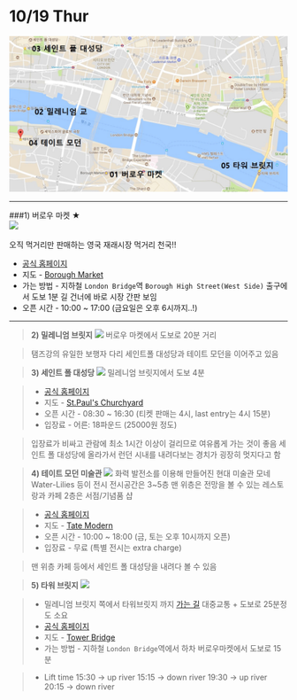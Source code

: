 10/19 Thur
===========
<img src="https://github.com/jiyun075/uk-trip/blob/master/day2.jpg?raw=true" width="600"></img>
<hr>

###1) 버로우 마켓 ★
<br />
<img src="https://cdn.vox-cdn.com/thumbor/pv0agR7XZUvb0AAULvX7MT1mVjg=/0x0:5616x3744/920x613/filters:focal(2359x1423:3257x2321):format(webp)/cdn.vox-cdn.com/uploads/chorus_image/image/55176975/Borough_Market.0.jpg" width="600"></img>
<br />

오직 먹거리만 판매하는 영국 재래시장
먹거리 천국!!
+ [공식 홈페이지](http://boroughmarket.org.uk/travel-and-opening-times)
+ 지도 \- [Borough Market](https://www.google.co.kr/maps/place/Borough+Market,+Borough+High+St,+London+SE1+9AH+%EC%98%81%EA%B5%AD/@51.5054792,-0.0929399,17z/data=!4m5!3m4!1s0x48760357742e764d:0xd9e80796c4f5bfc5!8m2!3d51.5054872!4d-0.0907334)
+ 가는 방법 \- 지하철 `London Bridge`역 `Borough High Street(West Side)` 출구에서 도보 1분
길 건너에 바로 시장 간판 보임
+ 오픈 시간 \- 10:00 ~ 17:00
(금요일은 오후 6시까지..!)
<hr>

>**2) 밀레니엄 브릿지**
><img src="https://failures.wikispaces.com/file/view/%28CSU%29millennium_footbirdge_walklondon.jpg/567096311/630x425/%28CSU%29millennium_footbirdge_walklondon.jpg" width="300"></img>
>버로우 마켓에서 도보로 20분 거리

>탬즈강의 유일한 보행자 다리
세인트폴 대성당과 테이트 모던을 이어주고 있음

>**3) 세인트 폴 대성당**
><img src="https://hearteningjourneys.files.wordpress.com/2015/08/st-pauls-cathedral-london.jpg" width="300"></img>
>밀레니엄 브릿지에서 도보 4분

>+ [공식 홈페이지](https://www.stpauls.co.uk/visit)
>+ 지도 \- [St.Paul's Churchyard](https://www.google.co.kr/maps/place/St.+Paul's+Churchyard,+London+EC4M+%EC%98%81%EA%B5%AD/@51.5028748,-0.1056511,15z/data=!3m1!5s0x487604a92d07ccc7:0xff95595e7d5f041b!4m12!1m6!3m5!1s0x487604a931761995:0x1ffc6f23e06b9be7!2z7YWM7J207Yq4IOuqqOuNmA!8m2!3d51.5075953!4d-0.0993564!3m4!1s0x487604ab41e5f3df:0xc8615c4c0e866513!8m2!3d51.5132947!4d-0.0989011)
>+ 오픈 시간 \- 08:30 ~ 16:30
(티켓 판매는 4시, last entry는 4시 15분)
>+ 입장료 \- 어른: 18파운드 (25000원 정도)

>입장료가 비싸고 관람에 최소 1시간 이상이 걸리므로 여유롭게 가는 것이 좋음
>세인트 폴 대성당에 올라가서 런던 시내를 내려다보는 경치가 굉장히 멋지다고 함

>**4) 테이트 모던 미술관**
<img src="http://www.tate.org.uk/sites/default/files/styles/width-600/public/images/tatemodernbuilding_0.jpg" width="300"></img>
>화력 발전소를 이용해 만들어진 현대 미술관
모네 Water-Lilies 등이 전시
>전시공간은 3~5층 맨 위층은 전망을 볼 수 있는 레스토랑과 카페
2층은 서점/기념품 샵

>+ [공식 홈페이지](http://www.tate.org.uk/visit/tate-modern)
>+ 지도 \- [Tate Modern](https://www.google.co.kr/maps/place/%ED%85%8C%EC%9D%B4%ED%8A%B8+%EB%AA%A8%EB%8D%98/@51.5075953,-0.1015451,17z/data=!3m2!4b1!5s0x487604a92d07ccc7:0xff95595e7d5f041b!4m5!3m4!1s0x487604a931761995:0x1ffc6f23e06b9be7!8m2!3d51.5075953!4d-0.0993564)
>+ 오픈 시간 \- 10:00 ~ 18:00
(금, 토는 오후 10시까지 오픈)
>+ 입장료 \- 무료 (특별 전시는 extra charge)

>맨 위층 카페 등에서 세인트 폴 대성당을 내려다 볼 수 있음

>**5) 타워 브릿지**
<img src="https://upload.wikimedia.org/wikipedia/commons/thumb/8/8b/Tower_bridge_London_Twilight_-_November_2006.jpg/300px-Tower_bridge_London_Twilight_-_November_2006.jpg" width="300"></img>

>+ 밀레니엄 브릿지 쪽에서 타워브릿지 까지 [가는 길](https://www.google.co.kr/maps/dir/Tower+Bridge,+A100,+%EC%98%81%EA%B5%AD/Millennium+Bridge,+London,+United+Kingdom/@51.5023807,-0.0949867,15z/am=t/data=!3m1!4b1!4m14!4m13!1m5!1m1!1s0x48760348b9041b95:0x83a2558888dcce48!2m2!1d-0.0753379!2d51.5055972!1m5!1m1!1s0x487604abcc128291:0xbd5ceafc2f514e1c!2m2!1d-0.0985425!2d51.5095291!5i2)
대중교통 + 도보로 25분정도 소요
>+ [공식 홈페이지](http://www.towerbridge.org.uk/lift-times/)
>+ 지도 \- [Tower Bridge](https://www.google.co.kr/maps/place/Tower+Bridge,+A100,+%EC%98%81%EA%B5%AD/@51.5059777,-0.0935346,14.83z/data=!4m5!3m4!1s0x48760348b9041b95:0x83a2558888dcce48!8m2!3d51.5055972!4d-0.0753379)
>+ 가는 방법 \- 지하철 `London Bridge`역에서 하차
버로우마켓에서 도보로 15분

>+ Lift time
15:30 -> up river
15:15 -> down river
19:30 -> up river
20:15 -> down river
